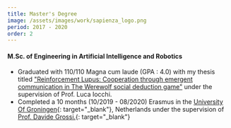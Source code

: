 ```yaml
---
title: Master's Degree
image: /assets/images/work/sapienza_logo.png
period: 2017 - 2020
order: 2
---
```

#### M.Sc. of Engineering in Artificial Intelligence and Robotics

- Graduated with 110/110 Magna cum laude (GPA : 4.0) with my thesis titled ["Reinforcement Lupus: Cooperation through emergent communication in The Werewolf social deduction game"](https://github.com/nicofirst1/rl_werewolf/blob/master/Resources/thesis.pdf) under the supervision of Prof. Luca Iocchi.
- Completed a 10 months (10/2019 - 08/2020) Erasmus in the [University Of Groningen](https://www.rug.nl/){: target="_blank"}, Netherlands under the supervision of [Prof. Davide Grossi.](https://davidegrossi.me/){: target="_blank"}
